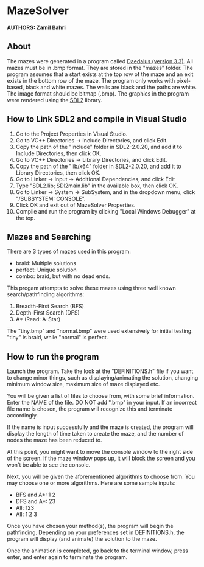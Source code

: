 # MazeSolver

**AUTHORS: Zamil Bahri**

<h2>About</h2>

The mazes were generated in a program called [Daedalus (version 3.3)](http://www.astrolog.org/labyrnth/daedalus.htm). All mazes must be in .bmp format. They are stored in the "mazes" folder. The program assumes that a start exists at the top row of the maze and an exit exists in the bottom row of the maze. The program only works with pixel-based, black and white mazes. The walls are black and the paths are white. The image format should be bitmap (.bmp). The graphics in the program were rendered using the [SDL2](https://libsdl.org/release/SDL2-devel-2.0.22-VC.zip) library.

<h2> How to Link SDL2 and compile in Visual Studio </h2>

1) Go to the Project Properties in Visual Studio.
2) Go to VC++ Directories -> Include Directories, and click Edit.
4) Copy the path of the "include" folder in SDL2-2.0.20, and add it to Include Directories, then click OK.
4) Go to VC++ Directories -> Library Directories, and click Edit.
5) Copy the path of the "lib/x64" folder in SDL2-2.0.20, and add it to Library Directories, then click OK.
6) Go to Linker -> Input -> Additional Dependencies, and click Edit
7) Type "SDL2.lib; SDl2main.lib" in the available box, then click OK.
8) Go to Linker -> System -> SubSystem, and in the dropdown menu, click "/SUBSYSTEM: CONSOLE".
9) Click OK and exit out of MazeSolver Properties.
10) Compile and run the program by clicking "Local Windows Debugger" at the top.
 
<h2> Mazes and Searching </h2>

There are 3 types of mazes used in this program:
- braid: Multiple solutions
- perfect: Unique solution
- combo: braid, but with no dead ends.

This progam attempts to solve these mazes using three well known search/pathfinding algorithms:
1) Breadth-First Search (BFS)
2) Depth-First Search (DFS)
3) A* (Read: A-Star)

The "tiny.bmp" and "normal.bmp" were used extensively for initial testing. "tiny" is braid, while "normal" is perfect.

<h2>How to run the program</h2>

Launch the program. Take the look at the "DEFINITIONS.h" file if you want to change minor things, such as displaying/animating the solution, changing minimum window size, maximum size of maze displayed etc.

You will be given a list of files to choose from, with some brief information. Enter the NAME of the file. DO NOT add ".bmp" in your input. If an incorrect file name is chosen, the program will recognize this and terminate accordingly.

If the name is input successfully and the maze is created, the program will display the length of time taken to create the maze,
and the number of nodes the maze has been reduced to.

At this point, you might want to move the console window to the right side of the screen. If the maze window pops up, it will
block the screen and you won't be able to see the console.

Next, you will be given the aforementioned algorithms to choose from. You may choose one or more algorithms. Here are some
sample inputs:
- BFS and A*: 1 2
- DFS and A*: 23
- All: 123
- All: 1 2 3

Once you have chosen your method(s), the program will begin the pathfinding. Depending on your preferences set in
DEFINITIONS.h, the program will display (and animate) the solution to the maze.

Once the animation is completed, go back to the terminal window, press enter, and enter again to terminate the program.

